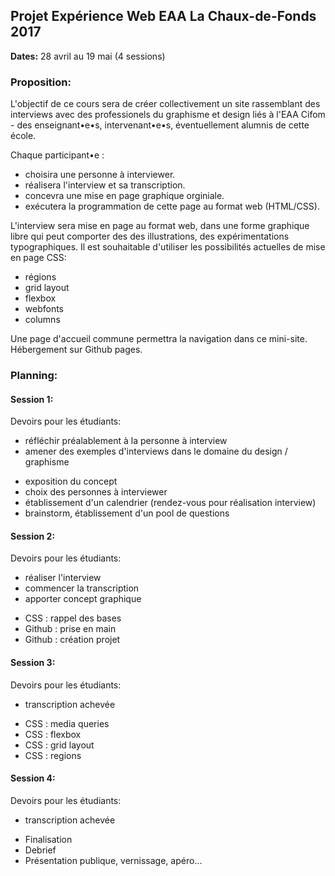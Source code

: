 ## Projet Expérience Web EAA La Chaux-de-Fonds 2017

**Dates:** 28 avril au 19 mai (4 sessions)

### Proposition: 

L'objectif de ce cours sera de créer collectivement un site rassemblant des interviews avec des professionels du graphisme et design liés à l'EAA Cifom - des enseignant•e•s, intervenant•e•s, éventuellement alumnis de cette école.

Chaque participant•e : 

* choisira une personne à interviewer.
* réalisera l'interview et sa transcription.
* concevra une mise en page graphique orginiale.
* exécutera la programmation de cette page au format web (HTML/CSS).

L'interview sera mise en page au format web, dans une forme graphique libre qui peut comporter des des illustrations, des expérimentations typographiques. Il est souhaitable d'utiliser les possibilités actuelles de mise en page CSS: 

* régions
* grid layout
* flexbox
* webfonts
* columns

Une page d'accueil commune permettra la navigation dans ce mini-site. Hébergement sur Github pages.

<h3>Planning:</h3>

#### Session 1:

Devoirs pour les étudiants:
- réfléchir préalablement à la personne à interview
- amener des exemples d'interviews dans le domaine du design / graphisme

* exposition du concept
* choix des personnes à interviewer
* établissement d'un calendrier (rendez-vous pour réalisation interview)
* brainstorm, établissement d'un pool de questions

#### Session 2:

Devoirs pour les étudiants: 
- réaliser l'interview
- commencer la transcription
- apporter concept graphique

* CSS : rappel des bases
* Github : prise en main
* Github : création projet

#### Session 3:

Devoirs pour les étudiants: 
- transcription achevée

* CSS : media queries
* CSS : flexbox
* CSS : grid layout
* CSS : regions

#### Session 4:

Devoirs pour les étudiants: 
- transcription achevée

* Finalisation
* Debrief
* Présentation publique, vernissage, apéro...
